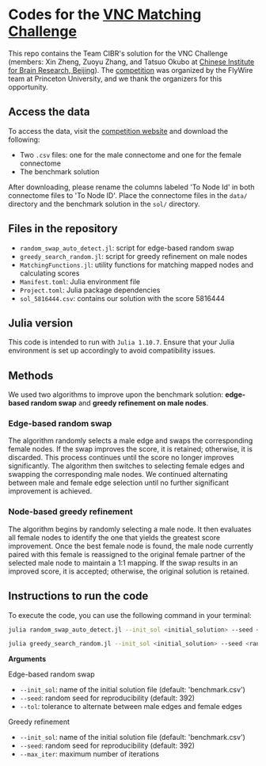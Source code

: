 # Codes for the [VNC Matching Challenge](https://codex.flywire.ai/app/vnc_matching_challenge)

This repo contains the Team CIBR's solution for the VNC Challenge (members: Xin Zheng, Zuoyu Zhang, and Tatsuo Okubo at [Chinese Institute for Brain Research, Beijing](https://cibr.ac.cn/)). The [competition](https://codex.flywire.ai/app/vnc_matching_challenge) was organized by the FlyWire team at Princeton University, and we thank the organizers for this opportunity. 

## Access the data
To access the data, visit the [competition website](https://codex.flywire.ai/app/vnc_matching_challenge) and download the following:
- Two `.csv` files: one for the male connectome and one for the female connectome
- The benchmark solution

After downloading, please rename the columns labeled 'To Node Id' in both connectome files to 'To Node ID'. Place the connectome files in the `data/` directory and the benchmark solution in the `sol/` directory. 

## Files in the repository
- `random_swap_auto_detect.jl`: script for edge-based random swap
- `greedy_search_random.jl`: script for greedy refinement on male nodes
- `MatchingFunctions.jl`: utility functions for matching mapped nodes and calculating scores
- `Manifest.toml`: Julia environment file
- `Project.toml`: Julia package dependencies
- `sol_5816444.csv`: contains our solution with the score 5816444

## Julia version
This code is intended to run with `Julia 1.10.7`. Ensure that your Julia environment is set up accordingly to avoid compatibility issues.

## Methods
We used two algorithms to improve upon the benchmark solution: **edge-based random swap** and **greedy refinement on male nodes**. 

### Edge-based random swap
The algorithm randomly selects a male edge and swaps the corresponding female nodes. If the swap improves the score, it is retained; otherwise, it is discarded. This process continues until the score no longer improves significantly. The algorithm then switches to selecting female edges and swapping the corresponding male nodes. We continued alternating between male and female edge selection until no further significant improvement is achieved.

### Node-based greedy refinement
The algorithm begins by randomly selecting a male node. It then evaluates all female nodes to identify the one that yields the greatest score improvement. Once the best female node is found, the male node currently paired with this female is reassigned to the original female partner of the selected male node to maintain a 1:1 mapping. If the swap results in an improved score, it is accepted; otherwise, the original solution is retained.

## Instructions to run the code

To execute the code, you can use the following command in your terminal:

```bash
julia random_swap_auto_detect.jl --init_sol <initial_solution> --seed <random_seed> --tol <tolerance> 
```

```bash
julia greedy_search_random.jl --init_sol <initial_solution> --seed <random_seed> --max_iter <maximum_iteration> 
```
**Arguments**

Edge-based random swap
- `--init_sol`: name of the initial solution file (default: 'benchmark.csv')
- `--seed`: random seed for reproducibility (default: 392)
- `--tol`: tolerance to alternate between male edges and female edges

Greedy refinement
- `--init_sol`: name of the initial solution file (default: 'benchmark.csv')
- `--seed`: random seed for reproducibility (default: 392)
- `--max_iter`: maximum number of iterations

